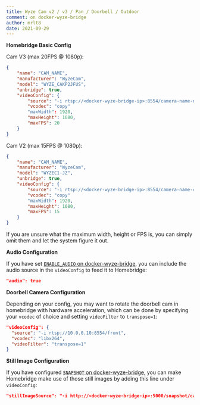 ```yaml
---
title: Wyze Cam v2 / v3 / Pan / Doorbell / Outdoor
comment: on docker-wyze-bridge
author: mrlt8
date: 2021-09-29
---
```

**Homebridge Basic Config**

Cam V3 (max 20FPS @ 1080p):
```json
{
	"name": "CAM_NAME",
	"manufacturer": "WyzeCam",
	"model": "WYZE_CAKP2JFUS",
	"unbridge": true,
	"videoConfig": {
		"source": "-i rtsp://<docker-wyze-bridge-ip>:8554/camera-name-name",
		"vcodec": "copy"
		"maxWidth": 1920,
		"maxHeight": 1080,
		"maxFPS": 20
	}
}
```

Cam V2 (max 15FPS @ 1080p):
```json
{
	"name": "CAM_NAME",
	"manufacturer": "WyzeCam",
	"model": "WYZEC1-JZ",
	"unbridge": true,
	"videoConfig": {
		"source": "-i rtsp://<docker-wyze-bridge-ip>:8554/camera-name-cam",
		"vcodec": "copy"
		"maxWidth": 1920,
		"maxHeight": 1080,
		"maxFPS": 15
	}
}
```

If you are unsure what the maximum width, height or FPS is, you can simply omit them and let the system figure it out.

**Audio Configuration**

If you have set [`ENABLE_AUDIO` on docker-wyze-bridge](https://github.com/mrlt8/docker-wyze-bridge#audio), you can include the audio source in the `videoConfig` to feed it to Homebridge:

```json
"audio": true
```

**Doorbell Camera Configuration**

Depending on your config, you may want to rotate the doorbell cam in homebridge with hardware acceleration, which can be done by specifying your `vcodec` of choice and setting `videoFilter` to `transpose=1`:

```json
"videoConfig": {
  "source": "-i rtsp://10.0.0.10:8554/front",
  "vcodec": "libx264",
  "videoFilter": "transpose=1"
}
```

**Still Image Configuration**

If you have configured [`SNAPSHOT` on docker-wyze-bridge](https://github.com/mrlt8/docker-wyze-bridge#snapshotstill-images), you can make Homebridge make use of those still images by adding this line under `videoConfig`:

```json
"stillImageSource": "-i http://<docker-wyze-bridge-ip>:5000/snapshot/camera-name-cam.jpg"
```
